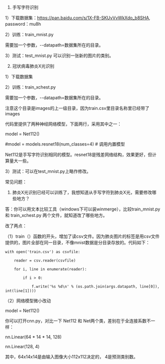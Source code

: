 
1. 手写字符识别

1）下载数据集：https://pan.baidu.com/s/1X-FB-SKUvVvWkXdo_b8SHA, password：mu8h

2）训练：train_mnist.py

需要加一个参数，--datapath=数据集所在的目录。

3）测试：test_mnist.py 可以识别一张新的图片的类别。

2. 冠状病毒肺炎X光识别

1）下载数据集

2）训练：train_xchest.py 

需要加一个参数，--datapath=数据集所在的目录。

注意这个目录是images的上一级目录，因为train.csv里目录名称里已经带了images

代码里提供了两种神经网络模型，下面两行，采用其中之一：

model = Net112()

#model = models.resnet18(num_classes=4)  # 调用内置模型

Net112是手写字符识别相同的模型。resnet18是残差网络结构，效果更好，但计算量大一些。

3）测试：可以在test_mnist.py上略作修改。
 

常见问题：

1. 肺炎X光识别已经可以训练了，我想知道从手写字符到肺炎X光，需要修改哪些地方？

答：你可以用文本比较工具（windows下可以装winmerge），比较train_mnist.py 和 train_xchest.py 两个文件，就知道改了哪些地方。

改了两点：

（1）train（）函数的开头，增加了读csv文件。因为肺炎图片的标签是用csv文件提供的，图片全部在同一目录，不像mnist数据是分目录存放的。代码如下：

    with open('train.csv') as csvfile:
	
        reader = csv.reader(csvfile)
		
        for i, line in enumerate(reader):
		
            if i > 0:
			
                f.write('%s %d\n' % (os.path.join(args.datapath, line[0]), int(line[1])))
				
				
（2）网络模型微小改动

model = Net112()	

你可以打开cnn.py，对比一下 Net112 和 Net两个类，差别在于全连接系数不一样：

nn.Linear(64 * 14 * 14, 128)  

nn.Linear(128, 4)  

其中，64x14x14是由输入图像大小112x112决定的， 4是预测类别数。






			
				
